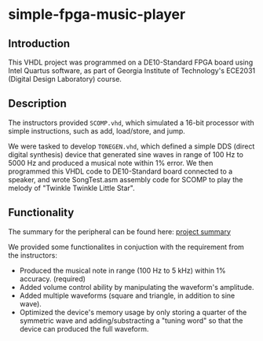 # simple-fpga-music-player

## Introduction
This VHDL project was programmed on a DE10-Standard FPGA board using Intel Quartus software, as part of Georgia Institute of Technology's ECE2031 (Digital Design Laboratory) course.

## Description
The instructors provided ```SCOMP.vhd```, which simulated a 16-bit processor with simple instructions, such as add, load/store, and jump.

We were tasked to develop ```TONEGEN.vhd```, which defined a simple DDS (direct digital synthesis) device that generated sine waves in range of 100 Hz to 5000 Hz and 
produced a musical note within 1% error. We then programmed this VHDL code to DE10-Standard board connected to a speaker, and wrote SongTest.asm assembly code for SCOMP 
to play the melody of "Twinkle Twinkle Little Star".

## Functionality
The summary for the peripheral can be found here: [project summary](https://view.officeapps.live.com/op/view.aspx?src=https%3A%2F%2Fs3.amazonaws.com%2Fsymp.csm.usprod%2Fgatech%2Ffiles%2Fde3%2Fde379497174ae172fcb5b4b7cd5f0d6e.docx%3FX-Amz-Content-Sha256%3DUNSIGNED-PAYLOAD%26X-Amz-Algorithm%3DAWS4-HMAC-SHA256%26X-Amz-Credential%3DAKIAID3RBESXBCESHUGA%252F20230902%252Fus-east-1%252Fs3%252Faws4_request%26X-Amz-Date%3D20230902T204018Z%26X-Amz-SignedHeaders%3Dhost%26X-Amz-Expires%3D3600%26X-Amz-Signature%3D3d3948443b74fdad4519a7f2968a64ce3d38c345c6e81c4b207ce92c79fe8dc8&wdOrigin=BROWSELINK)

We provided some functionalites in conjuction with the requirement from the instructors:

- Produced the musical note in range (100 Hz to 5 kHz) within 1% accuracy. (required)
- Added volume control ability by manipulating the waveform's amplitude.
- Added multiple waveforms (square and triangle, in addition to sine wave).
- Optimized the device's memory usage by only storing a quarter of the symmetric wave and adding/substracting a "tuning word" so that the device can produced the full waveform.

